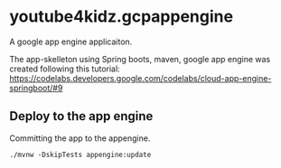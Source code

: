# youtube4kidz.gcpappengine
A google app engine applicaiton.

The app-skelleton using Spring boots, maven, google app engine was created following this tutorial:
https://codelabs.developers.google.com/codelabs/cloud-app-engine-springboot/#9


## Deploy to the app engine 
Committing the app to the appengine.

```
./mvnw -DskipTests appengine:update
```
